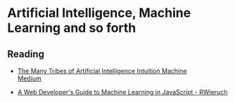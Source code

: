 # Artificial Intelligence, Machine Learning and so forth

## Reading

* [The Many Tribes of Artificial Intelligence  Intuition Machine  
Medium](https://medium.com/intuitionmachine/the-many-tribes-problem-of-artificial-intelligence-ai-1300faba5b60)

* [A Web Developer's Guide to Machine Learning in JavaScript - RWieruch](https://www.robinwieruch.de/machine-learning-javascript-web-developers/)

